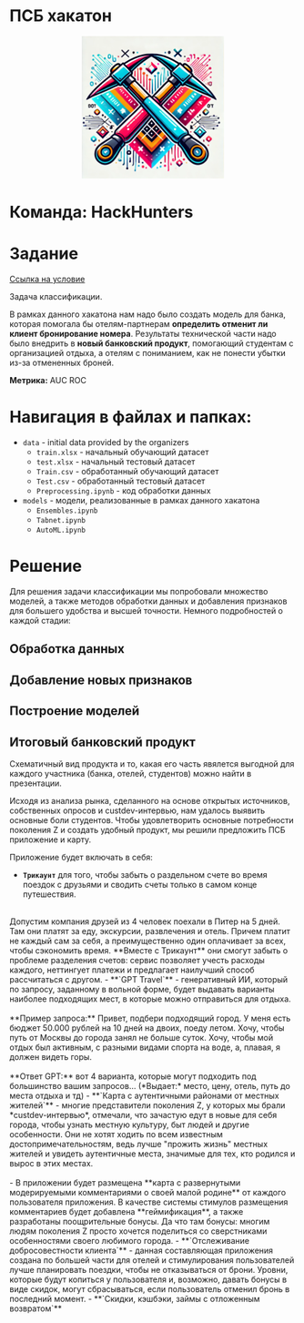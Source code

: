 # ПСБ хакатон
<p align="center">
<img src="https://github.com/AndrewsCollider/PSB_hackathon/blob/main/Team_logo.png" width="250" height="250" class="center">

  # Команда: HackHunters
</p>

# Задание 

[Ссылка на условие](https://ai.hse.ru/hacks/psb24)

Задача классификации.

В рамках данного хакатона нам надо было создать модель для банка, которая помогала бы отелям-партнерам **определить отменит ли клиент бронирование номера**. Результаты технической части надо было внедрить в **новый банковский продукт**, помогающий студентам с организацией отдыха, а отелям с пониманием, как не понести убытки из-за отмененных броней.

**Метрика:** AUC ROC

# Навигация в файлах и папках:
- `data` - initial data provided by the organizers
  - `train.xlsx` - начальный обучающий датасет
  - `test.xlsx` - начальный тестовый датасет
  - `Train.csv` - обработанный обучающий датасет
  - `Test.csv` - обработанный тестовый датасет
  - `Preprocessing.ipynb` - код обработки данных
- `models` - модели, реализованные в рамках данного хакатона
  - `Ensembles.ipynb`
  - `Tabnet.ipynb`
  - `AutoML.ipynb`

# Решение
Для решения задачи классификации мы попробовали множество моделей, а также методов обработки данных и добавления признаков для большего удобства и высшей точности. Немного подробностей о каждой стадии:

## Обработка данных

## Добавление новых признаков

## Построение моделей

## Итоговый банковский продукт
Схематичный вид продукта и то, какая его часть явялется выгодной для каждого участника (банка, отелей, студентов) можно найти в презентации. 

Исходя из анализа рынка, сделанного на основе открытых источников, собственных опросов и custdev-интервью, нам удалось выявить основные боли студентов. Чтобы удовлетворить основные потребности поколения Z и создать удобный продукт, мы решили предложить ПСБ приложение и карту.

Приложение будет включать в себя:
- **`Трикаунт`** для того, чтобы забыть о раздельном счете во время поездок с друзьями и сводить счеты только в самом конце путешествия. <br>
<br>
Допустим компания друзей из 4 человек поехали в Питер на 5 дней. Там они платят за еду, экскурсии, развлечения и отель. Причем платит не каждый сам за себя, а преимущественно один оплачивает за всех, чтобы сэкономить время. **Вместе с Трикаунт** они смогут забыть о проблеме разделения счетов: сервис позволяет учесть расходы каждого, неттингует платежи и предлагает наилучший способ рассчитаться с другом.
- **`GPT Travel`** - генеративный ИИ, который по запросу, заданному в вольной форме, будет выдавать варианты наиболее подходящих мест, в которые можно отправиться для отдыха. <br>
<br>
**Пример запроса:** Привет, подбери подходящий город. У меня есть бюджет 50.000 рублей на 10 дней на двоих, поеду летом. Хочу, чтобы путь от Москвы до города занял не больше суток. Хочу, чтобы мой отдых был активным, c разными видами спорта на воде, а, плавая, я должен видеть горы. <br>
<br>
**Ответ GPT:** вот 4 варианта, которые могут подходить под большинство вашим запросов... (*Выдает:* место, цену, отель, путь до места отдыха и тд)
- **`Карта с аутентичными районами от местных жителей`** - многие представители поколения Z, у которых мы брали *custdev-интервью*, отмечали, что зачастую едут в новые для себя города, чтобы узнать местную культуру, быт людей и другие особенности. Они не хотят ходить по всем известным достопримечательностям, ведь лучше "прожить жизнь" местных жителей и увидеть аутентичные места, значимые для тех, кто родился и вырос в этих местах.<br>
<br>
- В приложении будет размещена **карта с развернутыми модерируемыми комментариями о своей малой родине** от каждого пользователя приложения. В качестве системы стимулов размещения комментариев будет добавлена **геймификация**, а также разработаны поощрительные бонусы. Да что там бонусы: многим людям поколения Z просто хочется поделиться со сверстниками особенностями своего любимого города.
- **`Отслеживание добросовестности клиента`** - данная составляющая приложения создана по большей части для отелей и стимулирования пользователей лучше планировать поездки, чтобы не отказываться от брони. Уровни, которые будут копиться у пользователя и, возможно, давать бонусы в виде скидок, могут сбрасываться, если пользователь отменил бронь в последний момент.
- **`Скидки, кэшбэки, займы с отложенным возвратом`**

